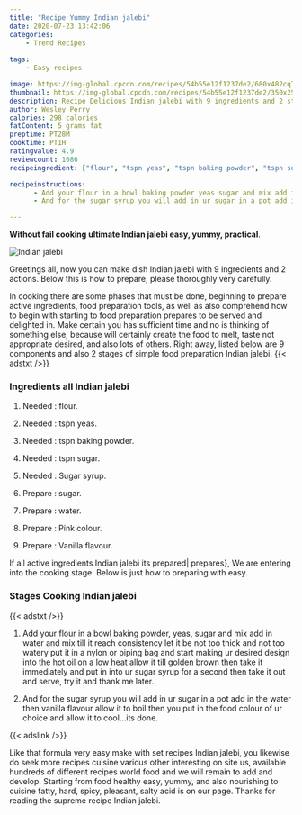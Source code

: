 ```yaml
---
title: "Recipe Yummy Indian jalebi"
date: 2020-07-23 13:42:06
categories:
    - Trend Recipes
    
tags:
    - Easy recipes

image: https://img-global.cpcdn.com/recipes/54b55e12f1237de2/680x482cq70/indian-jalebi-recipe-main-photo.jpg
thumbnail: https://img-global.cpcdn.com/recipes/54b55e12f1237de2/350x250cq70/indian-jalebi-recipe-main-photo.jpg
description: Recipe Delicious Indian jalebi with 9 ingredients and 2 stages of easy cooking.
author: Wesley Perry
calories: 298 calories
fatContent: 5 grams fat
preptime: PT28M
cooktime: PT1H
ratingvalue: 4.9
reviewcount: 1086
recipeingredient: ["flour", "tspn yeas", "tspn baking powder", "tspn sugar", "Sugar syrup", "sugar", "water", "Pink colour", "Vanilla flavour"]

recipeinstructions: 
      - Add your flour in a bowl baking powder yeas sugar and mix add in water and mix till it reach consistency let it be not too thick and not too watery put it in a nylon or piping bag and start making ur desired design into the hot oil on a low heat allow it till golden brown then take it immediately and put in into ur sugar syrup for a second then take it out and serve try it and thank me later 
      - And for the sugar syrup you will add in ur sugar in a pot add in the water then vanilla flavour allow it to boil then you put in the food colour of ur choice and allow it to coolits done

---
```




**Without fail cooking ultimate Indian jalebi easy, yummy, practical**. 


![Indian jalebi](https://img-global.cpcdn.com/recipes/54b55e12f1237de2/680x482cq70/indian-jalebi-recipe-main-photo.jpg "Indian jalebi")




Greetings all, now you can make dish Indian jalebi with 9 ingredients and 2 actions. Below this is how to prepare, please thoroughly very carefully.

In cooking there are some phases that must be done, beginning to prepare active ingredients, food preparation tools, as well as also comprehend how to begin with starting to food preparation prepares to be served and delighted in. Make certain you has sufficient time and no is thinking of something else, because will certainly create the food to melt, taste not appropriate desired, and also lots of others. Right away, listed below are 9 components and also 2 stages of simple food preparation Indian jalebi.
{{< adstxt />}}

### Ingredients all Indian jalebi


1. Needed  : flour.

1. Needed  : tspn yeas.

1. Needed  : tspn baking powder.

1. Needed  : tspn sugar.

1. Needed  : Sugar syrup.

1. Prepare  : sugar.

1. Prepare  : water.

1. Prepare  : Pink colour.

1. Prepare  : Vanilla flavour.



If all active ingredients Indian jalebi its prepared| prepares}, We are entering into the cooking stage. Below is just how to preparing with easy.

### Stages Cooking Indian jalebi

{{< adstxt />}}


1. Add your flour in a bowl baking powder, yeas, sugar and mix add in water and mix till it reach consistency let it be not too thick and not too watery put it in a nylon or piping bag and start making ur desired design into the hot oil on a low heat allow it till golden brown then take it immediately and put in into ur sugar syrup for a second then take it out and serve, try it and thank me later..



1. And for the sugar syrup you will add in ur sugar in a pot add in the water then vanilla flavour allow it to boil then you put in the food colour of ur choice and allow it to cool...its done.





{{< adslink />}}

Like that formula very easy make with set recipes Indian jalebi, you likewise do seek more recipes cuisine various other interesting on site us, available hundreds of different recipes world food and we will remain to add and develop. Starting from food healthy easy, yummy, and also nourishing to cuisine fatty, hard, spicy, pleasant, salty acid is on our page. Thanks for reading the supreme recipe Indian jalebi.
